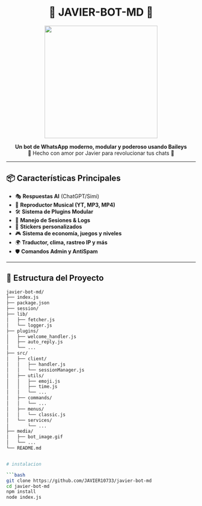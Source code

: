 <h1 align="center">
  🤖 JAVIER-BOT-MD 🌟
</h1>

<p align="center">
  <img src="https://pin.it/6zH0AFJji" width="300"/>
</p>

<p align="center">
  <b>Un bot de WhatsApp moderno, modular y poderoso usando Baileys</b><br>
  🌈 Hecho con amor por Javier para revolucionar tus chats 🌈
</p>

---

## 📦 Características Principales

- 🎭 **Respuestas AI** (ChatGPT/Simi)
- 🎵 **Reproductor Musical (YT, MP3, MP4)**
- 🛠️ **Sistema de Plugins Modular**
- 🧠 **Manejo de Sesiones & Logs**
- 🎨 **Stickers personalizados**
- 🎮 **Sistema de economía, juegos y niveles**
- 🌍 **Traductor, clima, rastreo IP y más**
- 🛡️ **Comandos Admin y AntiSpam**

---

## 📁 Estructura del Proyecto

```bash
javier-bot-md/
├── index.js
├── package.json
├── session/
├── lib/
│   ├── fetcher.js
│   └── logger.js
├── plugins/
│   ├── welcome_handler.js
│   ├── auto_reply.js
│   └── ...
├── src/
│   ├── client/
│   │   ├── handler.js
│   │   └── sessionManager.js
│   ├── utils/
│   │   ├── emoji.js
│   │   ├── time.js
│   │   └── ...
│   ├── commands/
│   │   └── ...
│   ├── menus/
│   │   └── classic.js
│   └── services/
│       └── ...
├── media/
│   ├── bot_image.gif
│   └── ...
└── README.md


# instalacion

```bash
git clone https://github.com/JAVIER10733/javier-bot-md
cd javier-bot-md
npm install
node index.js
